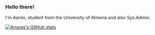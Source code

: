 ### Hello there!

I'm Aarón, student from the University of Almería and also Sys.Admin.



[![Anurag's GitHub stats](https://github-readme-stats.vercel.app/api?username=aaronblanco&show_icons=true&theme=radical)](https://github.com/anuraghazra/github-readme-stats)

<!--
**aaronblanco/aaronblanco** is a ✨ _special_ ✨ repository because its `README.md` (this file) appears on your GitHub profile.


Here are some ideas to get you started:

- 🔭 I’m currently working on ...
- 🌱 I’m currently learning ...
- 👯 I’m looking to collaborate on ...
- 🤔 I’m looking for help with ...
- 💬 Ask me about ...
- 📫 How to reach me: ...
- 😄 Pronouns: ...
- ⚡ Fun fact: ...
-->
